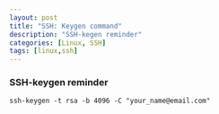 ```yaml
---
layout: post
title: "SSH: Keygen command"
description: "SSH-kegen reminder"
categories: [Linux, SSH]
tags: [linux,ssh]
---
```


### SSH-keygen reminder

~~~
ssh-keygen -t rsa -b 4096 -C "your_name@email.com"
~~~
